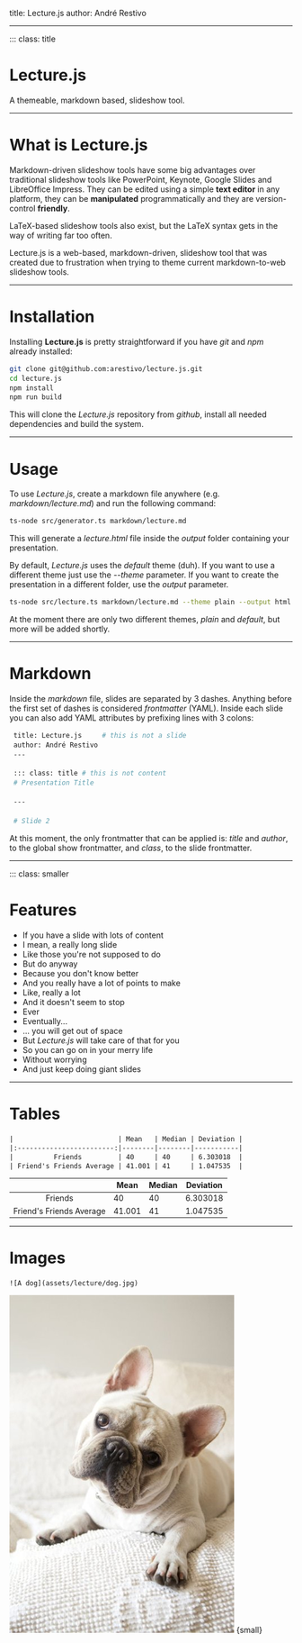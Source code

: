 title: Lecture.js
author: André Restivo

---
::: class: title

# Lecture.js

A themeable, markdown based, slideshow tool.

---

# What is Lecture.js

Markdown-driven slideshow tools have some big advantages over traditional slideshow tools like PowerPoint, Keynote, Google Slides and LibreOffice Impress. They can be edited using a simple **text editor** in any platform, they can be **manipulated** programmatically and they are version-control **friendly**. 

LaTeX-based slideshow tools also exist, but the LaTeX syntax gets in the way of writing far too often.

Lecture.js is a web-based, markdown-driven, slideshow tool that was created due to frustration when trying to theme current markdown-to-web slideshow tools.

---

# Installation

Installing **Lecture.js** is pretty straightforward if you have *git* and *npm* already installed:

```bash
git clone git@github.com:arestivo/lecture.js.git
cd lecture.js
npm install
npm run build
```

This will clone the *Lecture.js* repository from *github*, install all needed dependencies and build the system.

---

# Usage

To use *Lecture.js*, create a markdown file anywhere (e.g. *markdown/lecture.md*) and run the following command:

```bash
ts-node src/generator.ts markdown/lecture.md
```

This will generate a *lecture.html* file inside the *output* folder containing your presentation.

By default, *Lecture.js* uses the *default* theme (duh). If you want to use a different theme just use the *--theme* parameter. If you want to create the presentation in a different folder, use the *output* parameter. 

```bash
ts-node src/lecture.ts markdown/lecture.md --theme plain --output html
```

At the moment there are only two different themes, *plain* and *default*, but more will be added shortly.

---

# Markdown

Inside the *markdown* file, slides are separated by 3 dashes. Anything before the first set of dashes is considered *frontmatter* (YAML). Inside each slide you can also add YAML attributes by prefixing lines with 3 colons:

```bash
 title: Lecture.js     # this is not a slide
 author: André Restivo
 ---

 ::: class: title # this is not content
 # Presentation Title

 ---

 # Slide 2
```

At this moment, the only frontmatter that can be applied is: *title* and *author*, to the global show frontmatter, and *class*, to the slide frontmatter.

---
::: class: smaller

# Features

  * If you have a slide with lots of content
  * I mean, a really long slide
  * Like those you're not supposed to do
  * But do anyway
  * Because you don't know better
  * And you really have a lot of points to make
  * Like, really a lot
  * And it doesn't seem to stop
  * Ever
  * Eventually...
  * ... you will get out of space
  * But *Lecture.js* will take care of that for you
  * So you can go on in your merry life
  * Without worrying
  * And just keep doing giant slides

---

# Tables

```
|                          | Mean   | Median | Deviation |
|:------------------------:|--------|--------|-----------|
|          Friends         | 40     | 40     | 6.303018  |
| Friend's Friends Average | 41.001 | 41     | 1.047535  |
```

|                          | Mean   | Median | Deviation |
|:------------------------:|--------|--------|-----------|
|          Friends         | 40     | 40     | 6.303018  |
| Friend's Friends Average | 41.001 | 41     | 1.047535  |

---

# Images

```
![A dog](assets/lecture/dog.jpg)
```

![A dog](assets/lecture/dog.jpg)
{small}